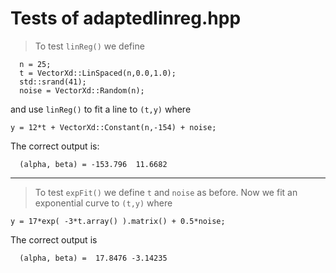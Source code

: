 
# Tests of adaptedlinreg.hpp

> To test `linReg()` we define 
```
  n = 25;
  t = VectorXd::LinSpaced(n,0.0,1.0);
  std::srand(41);
  noise = VectorXd::Random(n);
```
and use `linReg()` to fit a line to `(t,y)` where
```
y = 12*t + VectorXd::Constant(n,-154) + noise;
```
The correct output is:
```
  (alpha, beta) = -153.796  11.6682
```

***
> To test `expFit()` we define `t` and `noise` as before.
Now we fit an exponential curve to `(t,y)` where
```
y = 17*exp( -3*t.array() ).matrix() + 0.5*noise;
```
The correct output is
```
  (alpha, beta) =  17.8476 -3.14235
```